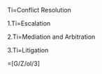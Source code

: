 Ti=Conflict Resolution

1.Ti=Escalation

2.Ti=Mediation and Arbitration

3.Ti=Litigation

=[G/Z/ol/3]
